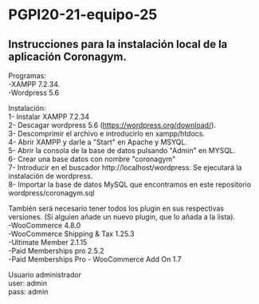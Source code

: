 # PGPI20-21-equipo-25

## Instrucciones para la instalación local de la aplicación Coronagym.
Programas: <br>
-XAMPP 7.2.34.<br>
-Wordpress 5.6

Instalación:<br>
1- Instalar XAMPP 7.2.34<br>
2- Descagar wordpress 5.6 (https://wordpress.org/download/).<br>
3- Descomprimir el archivo e introducirlo en xampp/htdocs.<br>
4- Abrir XAMPP y darle a "Start" en Apache y MSYQL.<br>
5- Abrir la consola de la base de datos pulsando "Admin" en MYSQL.<br>
6- Crear una base datos con nombre "coronagym"<br>
7- Introducir en el buscador http://localhost/wordpress. Se ejecutará la instalación de wordpress.<br>
8- Importar la base de datos MySQL que encontramos en este repositorio wordpress/coronagym.sql<br>

También será necesario tener todos los plugin en sus respectivas versiones.
(Si alguien añade un nuevo plugin, que lo añada a la lista).<br>
-WooCommerce 4.8.0<br>
-WooCommerce Shipping & Tax 1.25.3<br>
-Ultimate Member 2.1.15<br>
-Paid Memberships pro 2.5.2<br>
-Paid Memberships Pro - WooCommerce Add On 1.7<br>

Usuario administrador <br>
user: admin<br>
pass: admin<br>


